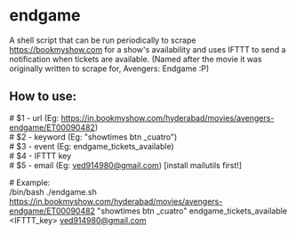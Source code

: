 # endgame
A shell script that can be run periodically to scrape https://bookmyshow.com for a show's availability and uses IFTTT to send a notification when tickets are available. (Named after the movie it was originally written to scrape for, Avengers: Endgame :P)

## How to use:

\# $1 - url (Eg: https://in.bookmyshow.com/hyderabad/movies/avengers-endgame/ET00090482) \
\# $2 - keyword (Eg: "showtimes btn _cuatro") \
\# $3 - event (Eg: endgame_tickets_available) \
\# $4 - IFTTT key \
\# $5 - email (Eg: ved914980@gmail.com) [install mailutils first!] 

\# Example: \
 /bin/bash ./endgame.sh https://in.bookmyshow.com/hyderabad/movies/avengers-endgame/ET00090482 "showtimes btn _cuatro" endgame_tickets_available <IFTTT_key> ved914980@gmail.com
